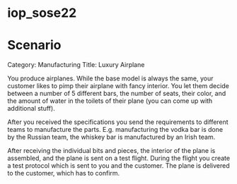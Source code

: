 # iop_sose22

# Scenario
Category: Manufacturing
Title: Luxury Airplane

You produce airplanes. While the base model is always the same, your customer
likes to pimp their airplane with fancy interior. You let them decide between a
number of 5 different bars, the number of seats, their color, and the amount
of water in the toilets of their plane (you can come up with additional stuff).

After you received the specifications you send the requirements to different
teams to manufacture the parts. E.g. manufacturing the vodka bar is done by the
Russian team, the whiskey bar is manufactured by an Irish team.

After receiving the individual bits and pieces, the interior of the plane is
assembled, and the plane is sent on a test flight. During the flight you 
create a test protocol which is sent to you and the customer. The plane is
delivered to the customer, which has to confirm.
